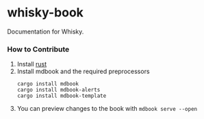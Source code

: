 # whisky-book

Documentation for Whisky.

### How to Contribute

1. Install [rust](https://www.rust-lang.org/tools/install)
2. Install mdbook and the required preprocessors
   ```
   cargo install mdbook
   cargo install mdbook-alerts
   cargo install mdbook-template
   ```
3. You can preview changes to the book with `mdbook serve --open`
